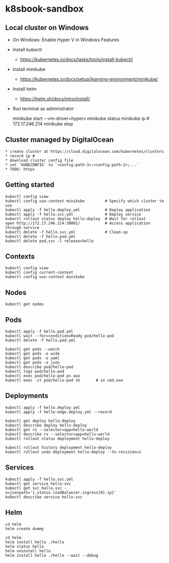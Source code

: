 # k8sbook-sandbox

## Local cluster on Windows

* On Windows: Enable Hyper V in Windows Features
* Install kubectl
  * https://kubernetes.io/docs/tasks/tools/install-kubectl/
* Install minikube
  * https://kubernetes.io/docs/setup/learning-environment/minikube/
* Install helm
  * https://helm.sh/docs/intro/install/
* Run terminal as administrator


    minikube start --vm-driver=hyperv
    minikube status
    minikube ip # 172.17.246.214
    minikube stop

## Cluster managed by DigitalOcean

    * create cluster at https://cloud.digitalocean.com/kubernetes/clusters
    * record ip # 
    * download cluster config file
    * set `KUBECONFIG` to `<config-path-1>;<config-path-2>;...`
    * TODO: https

## Getting started

    kubectl config view    
    kubectl config use-context minikube         # Specify which cluster to use
    kubectl apply -f hello.deploy.yml           # Deploy application
    kubectl apply -f hello.svc.yml              # Deploy service
    kubectl rollout status deploy hello-deploy  # Wait for rollout
    open http://172.17.246.214:30001/           # Access application through service
    kubectl delete -f hello.svc.yml             # Clean-up
    kubectl delete -f hello.pod.yml
    kubectl delete pod,svc -l release=hello             


## Contexts

    kubectl config view
    kubectl config current-context
    kubectl config use-context minikube

## Nodes

    kubectl get nodes

## Pods

    kubectl apply -f hello.pod.yml
    kubectl wait --for=condition=Ready pod/hello-pod
    kubectl delete -f hello.pod.yml

    kubectl get pods --watch
    kubectl get pods -o wide
    kubectl get pods -o yaml
    kubectl get pods -o json
    kubectl describe pod/hello-pod
    kubectl logs pod/hello-pod
    kubectl exec pod/hello-pod ps aux
    kubectl exec -it pod/hello-pod sh       # in cmd.exe
    
## Deployments

    kubectl apply -f hello.deploy.yml
    kubectl apply -f hello-edge.deploy.yml --record

    kubectl get deploy hello-deploy
    kubectl describe deploy hello-deploy
    kubectl get rs --selector=app=hello-world
    kubectl describe rs --selector=app=hello-world
    kubectl rollout status deployment hello-deploy

    kubectl rollout history deployment hello-deploy
    kubectl rollout undo deployment hello-deploy --to-revision=1

## Services

    kubectl apply -f hello.svc.yml
    kubectl get service hello-svc
    kubectl get svc hello-svc -o=jsonpath='{.status.loadBalancer.ingress[0].ip}'
    kubectl describe service hello-svc

## Helm

    cd helm
    helm create dummy
    
    cd helm
    helm install hello ./hello
    helm status hello
    helm uninstall hello
    helm install hello ./hello --wait --debug
